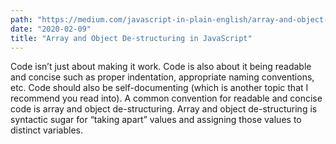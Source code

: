 ```yaml
---
path: "https://medium.com/javascript-in-plain-english/array-and-object-de-structuring-in-javascript-da3e73867781"
date: "2020-02-09"
title: "Array and Object De-structuring in JavaScript"
---
```


Code isn’t just about making it work. Code is also about it being readable and concise such as proper indentation, appropriate naming conventions, etc. Code should also be self-documenting (which is another topic that I recommend you read into). A common convention for readable and concise code is array and object de-structuring. Array and object de-structuring is syntactic sugar for “taking apart” values and assigning those values to distinct variables.
